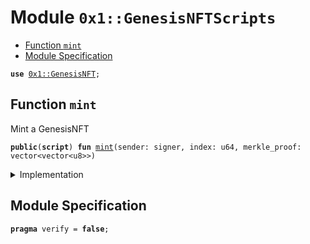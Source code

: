 
<a name="0x1_GenesisNFTScripts"></a>

# Module `0x1::GenesisNFTScripts`



-  [Function `mint`](#0x1_GenesisNFTScripts_mint)
-  [Module Specification](#@Module_Specification_0)


<pre><code><b>use</b> <a href="GenesisNFT.md#0x1_GenesisNFT">0x1::GenesisNFT</a>;
</code></pre>



<a name="0x1_GenesisNFTScripts_mint"></a>

## Function `mint`

Mint a GenesisNFT


<pre><code><b>public</b>(<b>script</b>) <b>fun</b> <a href="GenesisNFT.md#0x1_GenesisNFTScripts_mint">mint</a>(sender: signer, index: u64, merkle_proof: vector&lt;vector&lt;u8&gt;&gt;)
</code></pre>



<details>
<summary>Implementation</summary>


<pre><code><b>public</b>(<b>script</b>) <b>fun</b> <a href="GenesisNFT.md#0x1_GenesisNFTScripts_mint">mint</a>(sender: signer, index: u64, merkle_proof:vector&lt;vector&lt;u8&gt;&gt;) {
    <a href="GenesisNFT.md#0x1_GenesisNFT_mint_entry">GenesisNFT::mint_entry</a>(sender, index, merkle_proof);
}
</code></pre>



</details>

<a name="@Module_Specification_0"></a>

## Module Specification



<pre><code><b>pragma</b> verify = <b>false</b>;
</code></pre>
